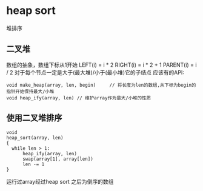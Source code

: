 # heap sort

  堆排序

## 二叉堆

  数组的抽象，数组下标从1开始
  LEFT(i) = i * 2
  RIGHT(i) = i * 2 + 1
  PARENT(i) = i / 2
  对于每个节点一定是大于(最大堆)/小于(最小堆)它的子结点
  应该有的API:

  ```c, no_run
  void make_heap(array, len, begin)		// 将长度为len的数组,从下标为begin的指针开始保持最大/小堆
  void heap_ify(array, len)	// 维护array作为最大/小堆的性质
  ```

## 使用二叉堆排序

  ```c, no_run
  void
  heap_sort(array, len)
  {
  	while len > 1:
		heap_ify(array, len)
		swap(array[1], array[len])
		len -= 1
  }
  ```

  运行过array经过heap sort 之后为倒序的数组



